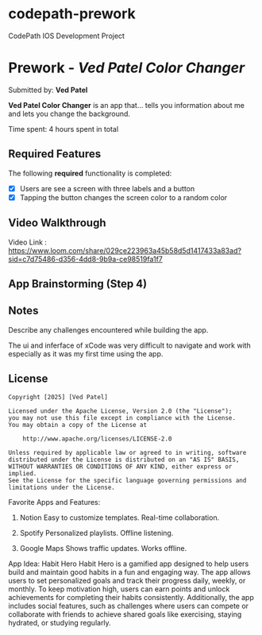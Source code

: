 # codepath-prework
CodePath IOS Development Project

# Prework - *Ved Patel Color Changer*

Submitted by: **Ved Patel**

**Ved Patel Color Changer** is an app that... tells you information about me and lets you change the background. 

Time spent: 4 hours spent in total

## Required Features

The following **required** functionality is completed:

- [x] Users are see a screen with three labels and a button
- [x] Tapping the button changes the screen color to a random color
 
## Video Walkthrough

Video Link : https://www.loom.com/share/029ce223963a45b58d5d1417433a83ad?sid=c7d75486-d356-4dd8-9b9a-ce98519fa1f7 

## App Brainstorming (Step 4)

## Notes

Describe any challenges encountered while building the app.

The ui and inferface of xCode was very difficult to navigate and work with especially as it was my first time using the app.

## License

    Copyright [2025] [Ved Patel]

    Licensed under the Apache License, Version 2.0 (the "License");
    you may not use this file except in compliance with the License.
    You may obtain a copy of the License at

        http://www.apache.org/licenses/LICENSE-2.0

    Unless required by applicable law or agreed to in writing, software
    distributed under the License is distributed on an "AS IS" BASIS,
    WITHOUT WARRANTIES OR CONDITIONS OF ANY KIND, either express or implied.
    See the License for the specific language governing permissions and
    limitations under the License.

Favorite Apps and Features:

1. Notion
  Easy to customize templates.
  Real-time collaboration.

2. Spotify
  Personalized playlists.
  Offline listening.

3. Google Maps
  Shows traffic updates.
  Works offline.


App Idea: Habit Hero
Habit Hero is a gamified app designed to help users build and maintain good habits in a fun and engaging way. The app allows users to set personalized goals and track their progress daily, weekly, or monthly. To keep motivation high, users can earn points and unlock achievements for completing their habits consistently. Additionally, the app includes social features, such as challenges where users can compete or collaborate with friends to achieve shared goals like exercising, staying hydrated, or studying regularly.
